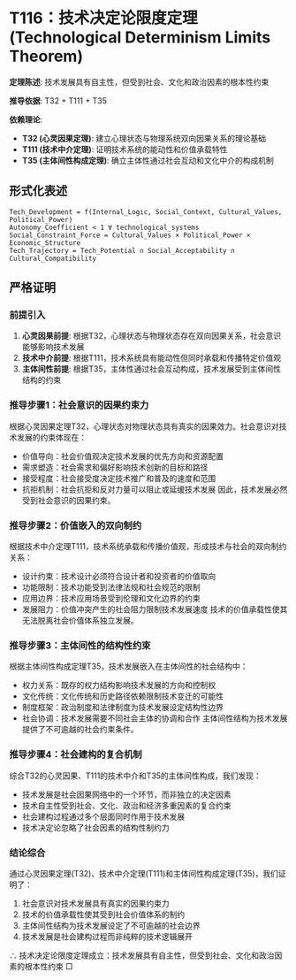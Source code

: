 # T116：技术决定论限度定理 (Technological Determinism Limits Theorem)  

**定理陈述**: 技术发展具有自主性，但受到社会、文化和政治因素的根本性约束  

**推导依据**: T32 + T111 + T35

**依赖理论**: 
- **T32 (心灵因果定理)**: 建立心理状态与物理系统双向因果关系的理论基础
- **T111 (技术中介定理)**: 证明技术系统的能动性和价值承载特性
- **T35 (主体间性构成定理)**: 确立主体性通过社会互动和文化中介的构成机制

## 形式化表述  
```
Tech_Development = f(Internal_Logic, Social_Context, Cultural_Values, Political_Power)  
Autonomy_Coefficient < 1 ∀ technological_systems
Social_Constraint_Force = Cultural_Values × Political_Power × Economic_Structure
Tech_Trajectory = Tech_Potential ∩ Social_Acceptability ∩ Cultural_Compatibility
```

## 严格证明  

### 前提引入
1. **心灵因果前提**: 根据T32，心理状态与物理状态存在双向因果关系，社会意识能够影响技术发展
2. **技术中介前提**: 根据T111，技术系统具有能动性但同时承载和传播特定价值观
3. **主体间性前提**: 根据T35，主体性通过社会互动构成，技术发展受到主体间性结构的约束

### 推导步骤1：社会意识的因果约束力
根据心灵因果定理T32，心理状态对物理状态具有真实的因果效力。社会意识对技术发展的约束体现在：
- 价值导向：社会价值观决定技术发展的优先方向和资源配置
- 需求塑造：社会需求和偏好影响技术创新的目标和路径
- 接受程度：社会接受度决定技术推广和普及的速度和范围
- 抗拒机制：社会抗拒和反对力量可以阻止或延缓技术发展
因此，技术发展必然受到社会意识的因果约束。

### 推导步骤2：价值嵌入的双向制约
根据技术中介定理T111，技术系统承载和传播价值观，形成技术与社会的双向制约关系：
- 设计约束：技术设计必须符合设计者和投资者的价值取向
- 功能限制：技术功能受到法律法规和社会规范的限制
- 应用边界：技术应用场景受到伦理和文化边界的约束
- 发展阻力：价值冲突产生的社会阻力限制技术发展速度
技术的价值承载性使其无法脱离社会价值体系独立发展。

### 推导步骤3：主体间性的结构性约束
根据主体间性构成定理T35，技术发展嵌入在主体间性的社会结构中：
- 权力关系：既存的权力结构影响技术发展的方向和控制权
- 文化传统：文化传统和历史路径依赖限制技术变迁的可能性
- 制度框架：政治制度和法律制度为技术发展设定结构性边界
- 社会协调：技术发展需要不同社会主体的协调和合作
主体间性结构为技术发展提供了不可逾越的社会约束条件。

### 推导步骤4：社会建构的复合机制
综合T32的心灵因果、T111的技术中介和T35的主体间性构成，我们发现：
- 技术发展是社会因果网络中的一个环节，而非独立的决定因素
- 技术自主性受到社会、文化、政治和经济多重因素的复合约束
- 社会建构过程通过多个层面同时作用于技术发展
- 技术决定论忽略了社会因素的结构性制约力

### 结论综合
通过心灵因果定理(T32)、技术中介定理(T111)和主体间性构成定理(T35)，我们证明了：
1. 社会意识对技术发展具有真实的因果约束力
2. 技术的价值承载性使其受到社会价值体系的制约
3. 主体间性结构为技术发展设定了不可逾越的社会边界
4. 技术发展是社会建构过程而非纯粹的技术逻辑展开

∴ 技术决定论限度定理成立：技术发展具有自主性，但受到社会、文化和政治因素的根本性约束 □  